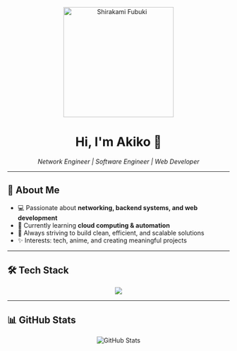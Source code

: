 <p align="center">
  <a href="https://hadi-api.cf/api">
    <img src="https://i.pinimg.com/originals/6c/b2/27/6cb227b9d016245847b262d067f3141c.jpg" 
         alt="Shirakami Fubuki" 
         width="250" />
  </a>
</p>

<h1 align="center">Hi, I'm Akiko 👋</h1>

<p align="center">
  <em>Network Engineer | Software Engineer | Web Developer</em>
</p>

---

## 🚀 About Me
- 💻 Passionate about **networking, backend systems, and web development**  
- 🌱 Currently learning **cloud computing & automation**  
- 🎯 Always striving to build clean, efficient, and scalable solutions  
- ✨ Interests: tech, anime, and creating meaningful projects  

---

## 🛠️ Tech Stack
<p align="center">
  <img src="https://skillicons.dev/icons?i=linux,python,js,nodejs,html,css,react,php,mysql,docker,git" />
</p>

---

## 📊 GitHub Stats
<p align="center">
  <img src="https://github-readme-stats.vercel.app/api?username=AkikoAi&show_icons=true&theme=tokyonight" alt="GitHub Stats" />
</p>
